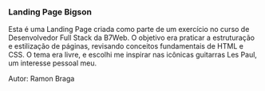 ### Landing Page Bigson

Esta é uma Landing Page criada como parte de um exercício no curso de Desenvolvedor Full Stack da B7Web. O objetivo era praticar a estruturação e estilização de páginas, revisando conceitos fundamentais de HTML e CSS. O tema era livre, e escolhi me inspirar nas icônicas guitarras Les Paul, um interesse pessoal meu.

Autor: Ramon Braga
